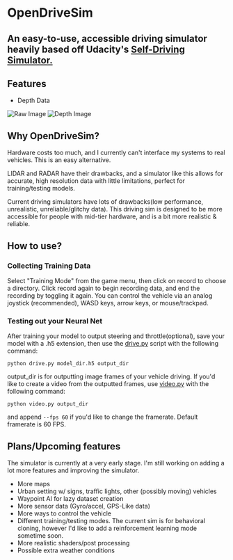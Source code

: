# OpenDriveSim

An easy-to-use, accessible driving simulator heavily based off Udacity's [Self-Driving Simulator.](https://github.com/udacity/self-driving-car-sim)
-----

## Features
 - Depth Data
 
![Raw Image](Docs/original_img.png)
![Depth Image](Docs/depth.png)
 
## Why OpenDriveSim?
Hardware costs too much, and I currently can't interface my systems to real vehicles. This is an easy alternative.

LIDAR and RADAR have their drawbacks, and a simulator like this allows for accurate, high resolution data with little limitations, perfect for training/testing models.

Current driving simulators have lots of drawbacks(low performance, unrealistic, unreliable/glitchy data). This driving sim is designed to be more accessible for people with mid-tier hardware, and is a bit more realistic  & reliable. 

## How to use?
### Collecting Training Data
Select "Training Mode" from the game menu, then click on record to choose a directory. Click record again to begin recording data, and end the recording by toggling it again. You can control the vehicle via an analog joystick (recommended), WASD keys, arrow keys, or mouse/trackpad.

### Testing out your Neural Net
After training your model to output steering and throttle(optional), save your model with a .h5 extension, then use the [drive.py](https://github.com/udacity/CarND-Behavioral-Cloning-P3/blob/master/drive.py) script with the following command:

```python drive.py model_dir.h5 output_dir``` 

output_dir is for outputting image frames of your vehicle driving. If you'd like to create a video from the outputted frames, use [video.py](https://github.com/udacity/CarND-Behavioral-Cloning-P3/blob/master/video.py) with the following command:

```python video.py output_dir ```

and append ```--fps 60``` if you'd like to change the framerate. Default framerate is 60 FPS. 


## Plans/Upcoming features
The simulator is currently at a very early stage. I'm still working on adding a lot more features and improving the simulator.
 - More maps
 - Urban setting w/ signs, traffic lights, other (possibly moving) vehicles
 - Waypoint AI for lazy dataset creation
 - More sensor data (Gyro/accel, GPS-Like data)
 - More ways to control the vehicle
 - Different training/testing modes. The current sim is for behavioral cloning, however I'd like to add a reinforcement learning mode sometime soon.
 - More realistic shaders/post processing
 - Possible extra weather conditions
